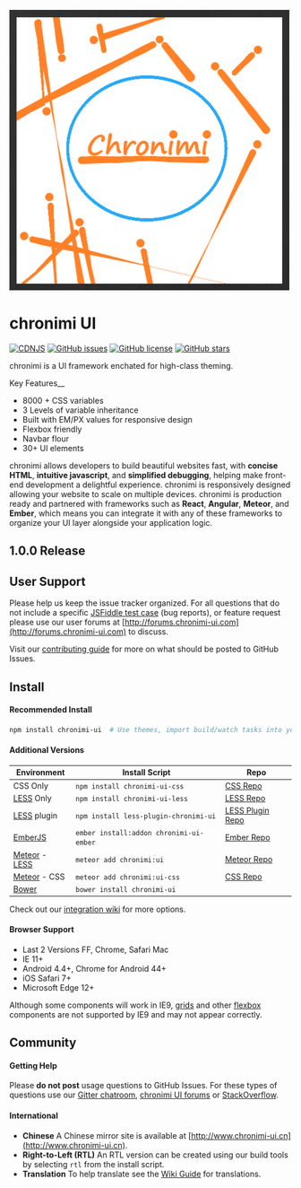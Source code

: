 ![chronimi](https://github.com/Cryptix720/Chronimi/blob/master/chronimi.png)

# chronimi UI

[![CDNJS](https://img.shields.io/badge/Chronimi-1.0.0-yellowgreen.svg)](https://cdnjs.com/libraries/chronimi/)
[![GitHub issues](https://img.shields.io/github/issues/Cryptix720/Chronimi.svg)](https://github.com/Cryptix720/Chronimi/issues)
[![GitHub license](https://img.shields.io/badge/license-MIT-blue.svg)](https://raw.githubusercontent.com/Cryptix720/Chronimi/master/LICENSE)
[![GitHub stars](https://img.shields.io/github/stars/Cryptix720/Chronimi.svg)](https://github.com/Cryptix720/Chronimi/stargazers)

chronimi is a UI framework enchated for high-class theming.

Key Features__

* 8000 + CSS variables
* 3 Levels of variable inheritance
* Built with EM/PX values for responsive design
* Flexbox friendly
* Navbar flour
* 30+ UI elements


chronimi allows developers to build beautiful websites fast, with **concise HTML**, **intuitive javascript**, and **simplified debugging**, helping make front-end development a delightful experience. chronimi is responsively designed allowing your website to scale on multiple devices. chronimi is production ready and partnered with frameworks such as **React**, **Angular**, **Meteor**, and **Ember**, which means you can integrate it with any of these frameworks to organize your UI layer alongside your application logic.

## 1.0.0 Release



## User Support

Please help us keep the issue tracker organized. For all questions that do not include a specific [JSFiddle test case](https://jsfiddle.net/ca0rovs3/) (bug reports), or feature request please use our user forums at [http://forums.chronimi-ui.com](http://forums.chronimi-ui.com) to discuss.

Visit our [contributing guide](https://github.com/chronimi/blob/master/CONTRIBUTING.md) for more on what should be posted to GitHub Issues.

## Install

#### Recommended Install
```bash
npm install chronimi-ui  # Use themes, import build/watch tasks into your own gulpfile.
```


#### Additional Versions

Environment | Install Script | Repo
--- | --- | --- |
CSS Only | `npm install chronimi-ui-css` | [CSS Repo](https://github.com/chronimi-Org/chronimi-UI-CSS)
[LESS](https://github.com/less/less.js/) Only | `npm install chronimi-ui-less` | [LESS Repo](https://github.com/chronimi-Org/chronimi-UI-LESS)
[LESS](https://github.com/less/less.js/) plugin | `npm install less-plugin-chronimi-ui` | [LESS Plugin Repo](https://github.com/bassjobsen/less-plugin-chronimi-ui/)
[EmberJS](http://emberjs.com/) | `ember install:addon chronimi-ui-ember` | [Ember Repo](https://github.com/chronimi-Org/chronimi-UI-Ember)
|[Meteor](https://www.meteor.com/) - [LESS](https://github.com/less/less.js/) | `meteor add chronimi:ui` | [Meteor Repo](https://github.com/chronimi-Org/chronimi-UI-Meteor) |
|[Meteor](https://www.meteor.com/) - CSS | `meteor add chronimi:ui-css` | [CSS Repo](https://github.com/chronimi-Org/chronimi-UI-CSS) |
[Bower](http://bower.io/) | `bower install chronimi-ui` |

Check out our [integration wiki](https://github.com/chronimi-Org/chronimi-UI/wiki/Integration) for more options.

#### Browser Support

* Last 2 Versions FF, Chrome, Safari Mac
* IE 11+
* Android 4.4+, Chrome for Android 44+
* iOS Safari 7+
* Microsoft Edge 12+

Although some components will work in IE9, [grids](http://chronimi-ui.com/collections/grid.html) and other [flexbox](https://developer.mozilla.org/en-US/docs/Web/Guide/CSS/Flexible_boxes) components are not supported by IE9 and may not appear correctly.

## Community

#### Getting Help
Please **do not post** usage questions to GitHub Issues. For these types of questions use our [Gitter chatroom](https://gitter.im/chronimi-Org/chronimi-UI), [chronimi UI forums](http://forums.chronimi-ui.com) or [StackOverflow](http://stackoverflow.com/questions/tagged/chronimi-ui).



#### International

* **Chinese** A Chinese mirror site is available at [http://www.chronimi-ui.cn](http://www.chronimi-ui.cn).
* **Right-to-Left (RTL)** An RTL version can be created using our build tools by selecting `rtl` from the install script.
* **Translation** To help translate see the [Wiki Guide](https://github.com/chronimi-Org/chronimi-UI/wiki/Translating-chronimi-UI-Docs) for translations.

